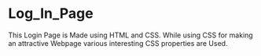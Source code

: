 # Log_In_Page
This Login Page is Made using HTML and CSS. While using CSS for making an attractive Webpage various interesting CSS properties are Used.
